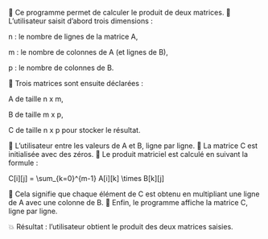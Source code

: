 
🔹 Ce programme permet de calculer le produit de deux matrices.
🔹 L’utilisateur saisit d’abord trois dimensions :

n : le nombre de lignes de la matrice A,

m : le nombre de colonnes de A (et lignes de B),

p : le nombre de colonnes de B.


🔹 Trois matrices sont ensuite déclarées :

A de taille n x m,

B de taille m x p,

C de taille n x p pour stocker le résultat.


🔹 L’utilisateur entre les valeurs de A et B, ligne par ligne.
🔹 La matrice C est initialisée avec des zéros.
🔹 Le produit matriciel est calculé en suivant la formule :

C[i][j] = \sum_{k=0}^{m-1} A[i][k] \times B[k][j]

🔹 Cela signifie que chaque élément de C est obtenu en multipliant une ligne de A avec une colonne de B.
🔹 Enfin, le programme affiche la matrice C, ligne par ligne.

💥 Résultat : l’utilisateur obtient le produit des deux matrices saisies.
